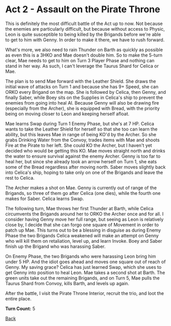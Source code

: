 # Act 2 - Assault on the Pirate Throne

This is definitely the most difficult battle of the Act up to now. Not because the enemies are particularly difficult, but because without access to Physic, Leon is quite susceptible to being killed by the Brigands before we're able to get to him with Genny. In order to make it there, we have to rush forward.

What's more, we also need to rain Thunder on Barth as quickly as possible as even this is a 3HKO and Mae doesn't double him. So to make the 5-turn clear, Mae needs to get to him on Turn 3 Player Phase and nothing can stand in her way. As such, I can't leverage the Taurus Shard for Celica or Mae.

The plan is to send Mae forward with the Leather Shield. She draws the initial wave of attacks on Turn 1 and because she has 9+ Speed, she can ORKO every Brigand on the map. She is followed by Celica, then Genny, and finally Saber, while Boey sits on the Supplies in Celica's ship to prevent the enemies from going into heal AI. Because Genny will also be drawing fire (especially from the Archer), she is equipped with Bread, with the priority being on moving closer to Leon and keeping herself afloat.

Mae learns Swap during Turn 1 Enemy Phase, but she's at 7 HP. Celica wants to take the Leather Shield for herself so that she too can learn the ability, but this leaves Mae in range of being KO'd by the Archer. So she grabs Drinking Water from the Convoy, trades items with Mae and shoots Fire at the Pirate to her left. She could KO the Archer, but I haven't yet decided who would be getting this KO. Mae moves straight north and drinks the water to ensure survival against the enemy Archer. Genny is too far to heal her, but since she already took an arrow herself on Turn 1, she eats some of the Bread regardless after moving north. Saber moves slightly back into Celica's ship, hoping to take only on one of the Brigands and leave the rest to Celica.

The Archer makes a shot on Mae. Genny is currently out of range of the Brigands, so three of them go after Celica (one dies), while the fourth one makes for Saber. Celica learns Swap.

The following turn, Mae throws her first Thunder at Barth, while Celica circumvents the Brigands around her to ORKO the Archer once and for all. I consider having Genny move her full range, but seeing as Leon is relatively close by, I decide that she can forgo one square of Movement in order to patch up Mae. This turns out to be a blessing in disguise as during Enemy Phase the two Brigands Celica weakened will make an attempt on Genny who will kill them on retaliation, level up, and learn Invoke. Boey and Saber finish up the Brigand who was harassing Saber.

On Enemy Phase, the two Brigands who were harassing Leon bring him under 5 HP. And the idiot goes ahead and moves one square out of reach of Genny. My saving grace? Celica has just learned Swap, which she uses to get Genny into position to heal Leon. Mae takes a second shot at Barth. The green units take out the remaining Brigands, and on Turn 5, Mae pulls the Taurus Shard from Convoy, kills Barth, and levels up again.

After the battle, I visit the Pirate Throne Interior, recruit the trio, and loot the entire place.

**Turn Count:** 5

[Back](../README.md)